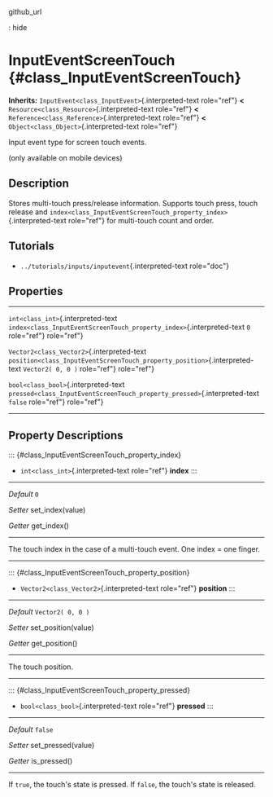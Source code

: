 github\_url

:   hide

InputEventScreenTouch {#class_InputEventScreenTouch}
=====================

**Inherits:** `InputEvent<class_InputEvent>`{.interpreted-text
role="ref"} **\<** `Resource<class_Resource>`{.interpreted-text
role="ref"} **\<** `Reference<class_Reference>`{.interpreted-text
role="ref"} **\<** `Object<class_Object>`{.interpreted-text role="ref"}

Input event type for screen touch events.

(only available on mobile devices)

Description
-----------

Stores multi-touch press/release information. Supports touch press,
touch release and
`index<class_InputEventScreenTouch_property_index>`{.interpreted-text
role="ref"} for multi-touch count and order.

Tutorials
---------

-   `../tutorials/inputs/inputevent`{.interpreted-text role="doc"}

Properties
----------

  -------------------------------------------- ----------------------------------------------------------------------------- -------------------
  `int<class_int>`{.interpreted-text           `index<class_InputEventScreenTouch_property_index>`{.interpreted-text         `0`
  role="ref"}                                  role="ref"}                                                                   

  `Vector2<class_Vector2>`{.interpreted-text   `position<class_InputEventScreenTouch_property_position>`{.interpreted-text   `Vector2( 0, 0 )`
  role="ref"}                                  role="ref"}                                                                   

  `bool<class_bool>`{.interpreted-text         `pressed<class_InputEventScreenTouch_property_pressed>`{.interpreted-text     `false`
  role="ref"}                                  role="ref"}                                                                   
  -------------------------------------------- ----------------------------------------------------------------------------- -------------------

Property Descriptions
---------------------

::: {#class_InputEventScreenTouch_property_index}
-   `int<class_int>`{.interpreted-text role="ref"} **index**
:::

  ----------- -------------------
  *Default*   `0`

  *Setter*    set\_index(value)

  *Getter*    get\_index()
  ----------- -------------------

The touch index in the case of a multi-touch event. One index = one
finger.

------------------------------------------------------------------------

::: {#class_InputEventScreenTouch_property_position}
-   `Vector2<class_Vector2>`{.interpreted-text role="ref"} **position**
:::

  ----------- ----------------------
  *Default*   `Vector2( 0, 0 )`

  *Setter*    set\_position(value)

  *Getter*    get\_position()
  ----------- ----------------------

The touch position.

------------------------------------------------------------------------

::: {#class_InputEventScreenTouch_property_pressed}
-   `bool<class_bool>`{.interpreted-text role="ref"} **pressed**
:::

  ----------- ---------------------
  *Default*   `false`

  *Setter*    set\_pressed(value)

  *Getter*    is\_pressed()
  ----------- ---------------------

If `true`, the touch\'s state is pressed. If `false`, the touch\'s state
is released.
